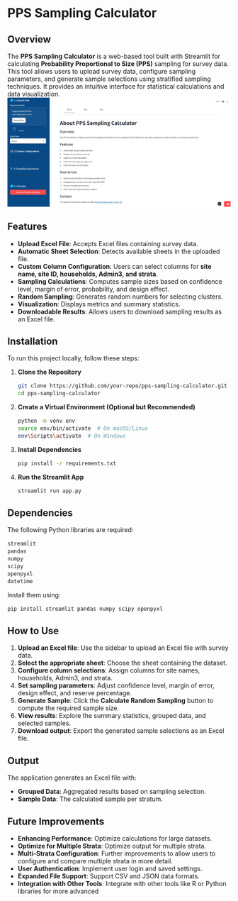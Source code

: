 # PPS Sampling Calculator

## Overview
The **PPS Sampling Calculator** is a web-based tool built with Streamlit for calculating **Probability Proportional to Size (PPS)** sampling for survey data. This tool allows users to upload survey data, configure sampling parameters, and generate sample selections using stratified sampling techniques. It provides an intuitive interface for statistical calculations and data visualization.
![GeoPoint Checker](./assets/PpsEA.jpg)


## Features
- **Upload Excel File**: Accepts Excel files containing survey data.
- **Automatic Sheet Selection**: Detects available sheets in the uploaded file.
- **Custom Column Configuration**: Users can select columns for **site name, site ID, households, Admin3, and strata**.
- **Sampling Calculations**: Computes sample sizes based on confidence level, margin of error, probability, and design effect.
- **Random Sampling**: Generates random numbers for selecting clusters.
- **Visualization**: Displays metrics and summary statistics.
- **Downloadable Results**: Allows users to download sampling results as an Excel file.

## Installation
To run this project locally, follow these steps:

1. **Clone the Repository**
   ```bash
   git clone https://github.com/your-repo/pps-sampling-calculator.git
   cd pps-sampling-calculator
   ```
2. **Create a Virtual Environment (Optional but Recommended)**
   ```bash
   python -m venv env
   source env/bin/activate  # On macOS/Linux
   env\Scripts\activate  # On Windows
   ```
3. **Install Dependencies**
   ```bash
   pip install -r requirements.txt
   ```
4. **Run the Streamlit App**
   ```bash
   streamlit run app.py
   ```

## Dependencies
The following Python libraries are required:
```bash
streamlit
pandas
numpy
scipy
openpyxl
datetime
```
Install them using:
```bash
pip install streamlit pandas numpy scipy openpyxl
```

## How to Use
1. **Upload an Excel file**: Use the sidebar to upload an Excel file with survey data.
2. **Select the appropriate sheet**: Choose the sheet containing the dataset.
3. **Configure column selections**: Assign columns for site names, households, Admin3, and strata.
4. **Set sampling parameters**: Adjust confidence level, margin of error, design effect, and reserve percentage.
5. **Generate Sample**: Click the **Calculate Random Sampling** button to compute the required sample size.
6. **View results**: Explore the summary statistics, grouped data, and selected samples.
7. **Download output**: Export the generated sample selections as an Excel file.

## Output
The application generates an Excel file with:
- **Grouped Data**: Aggregated results based on sampling selection.
- **Sample Data**: The calculated sample per stratum.


## Future Improvements
- **Enhancing Performance**: Optimize calculations for large datasets.
- **Optimize for Multiple Strata**: Optimize output for multiple strata.
- **Multi-Strata Configuration**: Further improvements to allow users to configure and compare multiple strata in more detail.
- **User Authentication**: Implement user login and saved settings.
- **Expanded File Support**: Support CSV and JSON data formats.
- **Integration with Other Tools**: Integrate with other tools like R or Python libraries for more advanced


